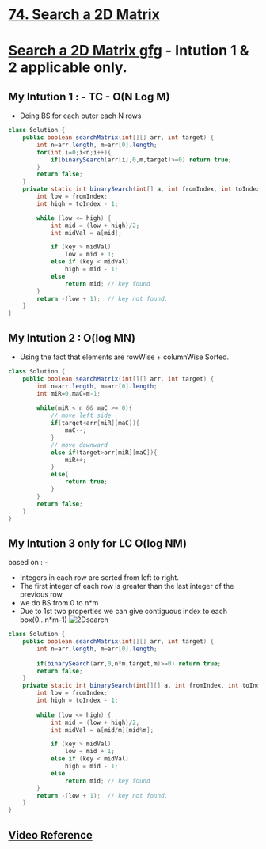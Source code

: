 # **[74. Search a 2D Matrix](https://leetcode.com/problems/search-a-2d-matrix/)**
# **[Search a 2D Matrix gfg](https://www.geeksforgeeks.org/search-in-row-wise-and-column-wise-sorted-matrix/)** - Intution 1 & 2 applicable only.
## My Intution 1 : - TC -  O(N Log M)
- Doing BS for each outer each N rows
```java
class Solution {
    public boolean searchMatrix(int[][] arr, int target) {
        int n=arr.length, m=arr[0].length;
        for(int i=0;i<n;i++){
            if(binarySearch(arr[i],0,m,target)>=0) return true;
        }
        return false;
    }
    private static int binarySearch(int[] a, int fromIndex, int toIndex, int key) {
        int low = fromIndex;
        int high = toIndex - 1;

        while (low <= high) {
            int mid = (low + high)/2;
            int midVal = a[mid];

            if (key > midVal)
                low = mid + 1;
            else if (key < midVal)
                high = mid - 1;
            else
                return mid; // key found
        }
        return -(low + 1);  // key not found.
    }
}
```
## My Intution 2 : O(log MN)
- Using the fact that elements are rowWise + columnWise Sorted.
```java
class Solution {
    public boolean searchMatrix(int[][] arr, int target) {
        int n=arr.length, m=arr[0].length;
        int miR=0,maC=m-1;
        
        while(miR < n && maC >= 0){
            // move left side
            if(target<arr[miR][maC]){
                maC--;
            }
            // move downward
            else if(target>arr[miR][maC]){
                miR++;
            }
            else{
                return true;
            }
        }
        return false;
    }
}
```
## My Intution 3 **only for LC** O(log NM)
based on : -
- Integers in each row are sorted from left to right.
- The first integer of each row is greater than the last integer of the previous row.
- we do BS from 0 to n*m
- Due to 1st two properties we can give contiguous index to each box(0...n*m-1)
![2Dsearch](https://user-images.githubusercontent.com/71629248/124802453-9cd05a00-df75-11eb-9856-8ecaa86d4e99.png)

```java
class Solution {
    public boolean searchMatrix(int[][] arr, int target) {
        int n=arr.length, m=arr[0].length;
        
        if(binarySearch(arr,0,n*m,target,m)>=0) return true;
        return false;
    }
    private static int binarySearch(int[][] a, int fromIndex, int toIndex, int key, int m) {
        int low = fromIndex;
        int high = toIndex - 1;
        
        while (low <= high) {
            int mid = (low + high)/2;
            int midVal = a[mid/m][mid%m];

            if (key > midVal)
                low = mid + 1;
            else if (key < midVal)
                high = mid - 1;
            else
                return mid; // key found
        }
        return -(low + 1);  // key not found.
    }
}
```
## **[Video Reference](https://youtu.be/ZYpYur0znng)**
